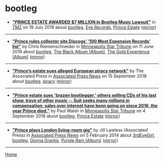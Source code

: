 # bootleg

 - [**"PRINCE ESTATE AWARDED $7 MILLION In Bootleg Music Lawsuit"**](https://www.tmz.com/2019/07/19/prince-estate-awarded-7-million-bootleg-music-lawsuit-record-label/) in [TMZ](https://www.tmz.com/) on 19 July 2019 about [bootleg](https://bjmdotnet.github.io/pr1nc3/topics/bootleg/), [Eye Records](https://bjmdotnet.github.io/pr1nc3/topics/eye-records/), [Prince Estate](https://bjmdotnet.github.io/pr1nc3/topics/prince-estate/) ([mirror](https://web.archive.org/web/*/https://www.tmz.com/2019/07/19/prince-estate-awarded-7-million-bootleg-music-lawsuit-record-label/))

----

 - [**"Prince rules collector site Discogs’ ‘100 Most Expensive Records’ list"**](http://www.startribune.com/prince-rules-collector-site-discogs-100-most-expensive-records-list/511122062/) by Chris Riemenschneider in [Minneapolis Star Tribune](http://www.startribune.com/) on 11 June 2019 about [bootleg](https://bjmdotnet.github.io/pr1nc3/topics/bootleg/), [The Black Album (Album)](https://bjmdotnet.github.io/pr1nc3/topics/album/the-black-album/), [The Gold Experience (Album)](https://bjmdotnet.github.io/pr1nc3/topics/album/the-gold-experience/) ([mirror](https://web.archive.org/web/*/http://www.startribune.com/prince-rules-collector-site-discogs-100-most-expensive-records-list/511122062/))

----

 - [**"Prince’s estate sues alleged European piracy network"**](https://www.apnews.com/7175907b6f0247e79365312718c0b1b6) by The Associated Press in [Associated Press News](https://www.apnews.com/) on 15 September 2018 about [bootleg](https://bjmdotnet.github.io/pr1nc3/topics/bootleg/), [piracy](https://bjmdotnet.github.io/pr1nc3/topics/piracy/) ([mirror](https://web.archive.org/web/*/https://www.apnews.com/7175907b6f0247e79365312718c0b1b6))

----

 - [**"Prince estate sues 'brazen bootlegger,' others selling CDs of his last show, trove of other music -- Suit seeks many millions in compensation; sales over internet have been going on since 2016, the year Prince died."**](http://www.startribune.com/prince-estate-sues-brazen-bootlegger-others-selling-cds-of-his-last-show-trove-of-other-music/492422931/) by Paul Walsh in [Minneapolis Star Tribune](http://www.startribune.com/) on 4 September 2018 about [bootleg](https://bjmdotnet.github.io/pr1nc3/topics/bootleg/), [Prince Estate](https://bjmdotnet.github.io/pr1nc3/topics/prince-estate/) ([mirror](https://web.archive.org/web/*/http://www.startribune.com/prince-estate-sues-brazen-bootlegger-others-selling-cds-of-his-last-show-trove-of-other-music/492422931/))

----

 - [**"Prince plays London living-room gig"**](https://www.apnews.com/f22a4231a0ec48dba636f2d710184fe0) by Jill Lawless (Associated Press) in [Associated Press News](https://www.apnews.com/) on 5 February 2014 about [3rdEyeGirl](https://bjmdotnet.github.io/pr1nc3/topics/3rdeyegirl/), [bootleg](https://bjmdotnet.github.io/pr1nc3/topics/bootleg/), [Donna Grantis](https://bjmdotnet.github.io/pr1nc3/topics/donna-grantis/), [Purple Rain (Album)](https://bjmdotnet.github.io/pr1nc3/topics/album/purple-rain/) ([mirror](https://web.archive.org/web/*/https://www.apnews.com/f22a4231a0ec48dba636f2d710184fe0))

----

[Home](../)
